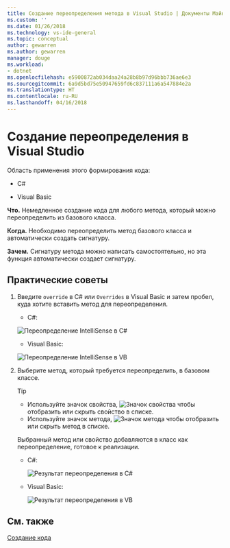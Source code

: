 ```yaml
---
title: Создание переопределения метода в Visual Studio | Документы Майкрософт
ms.custom: ''
ms.date: 01/26/2018
ms.technology: vs-ide-general
ms.topic: conceptual
author: gewarren
ms.author: gewarren
manager: douge
ms.workload:
- dotnet
ms.openlocfilehash: e5900872ab034daa24a28b8b97d96bbb736ae6e3
ms.sourcegitcommit: 6a9d5bd75e50947659fd6c837111a6a547884e2a
ms.translationtype: HT
ms.contentlocale: ru-RU
ms.lasthandoff: 04/16/2018
---
```

# <a name="generate-an-override-in-visual-studio"></a>Создание переопределения в Visual Studio

Область применения этого формирования кода:

- C#

- Visual Basic

**Что.** Немедленное создание кода для любого метода, который можно переопределить из базового класса.

**Когда.** Необходимо переопределить метод базового класса и автоматически создать сигнатуру.

**Зачем.** Сигнатуру метода можно написать самостоятельно, но эта функция автоматически создает сигнатуру.

## <a name="how-to"></a>Практические советы

1. Введите `override` в C# или `Overrides` в Visual Basic и затем пробел, куда хотите вставить метод для переопределения.

   - C#:

    ![Переопределение IntelliSense в C#](media/override-intellisense-cs.png)

   - Visual Basic:

    ![Переопределение IntelliSense в VB](media/override-intellisense-vb.png)

1. Выберите метод, который требуется переопределить, в базовом классе.

   > [!TIP]
   > - Используйте значок свойства, ![Значок свойства](media/override-property-cs.png) чтобы отобразить или скрыть свойство в списке.
   > - Используйте значок метода, ![Значок метода](media/override-method-cs.png) чтобы отобразить или скрыть метод в списке.

   Выбранный метод или свойство добавляются в класс как переопределение, готовое к реализации.

   - C#:

      ![Результат переопределения в C#](media/override-result-cs.png)

   - Visual Basic:

      ![Результат переопределения в VB](media/override-result-vb.png)

## <a name="see-also"></a>См. также

[Создание кода](../code-generation-in-visual-studio.md)
